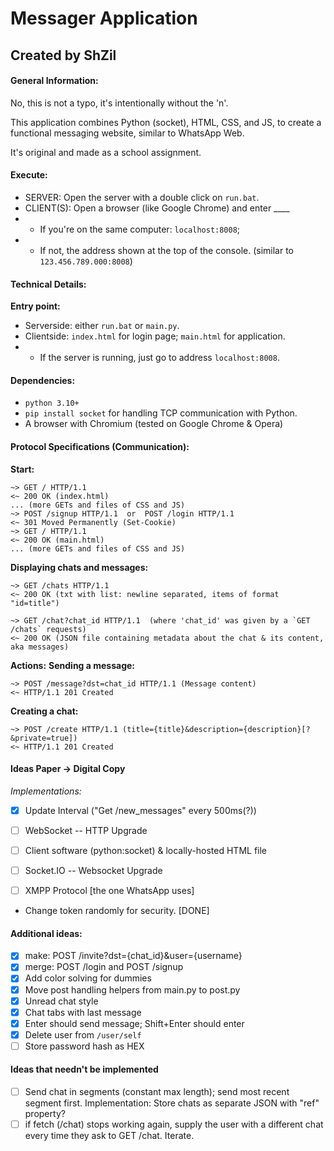 # Messager Application
## Created by ShZil

#### General Information:
  No, this is not a typo, it's intentionally without the 'n'.

  This application combines Python (socket), HTML, CSS, and JS,
  to create a functional messaging website, similar to WhatsApp Web.

  It's original and made as a school assignment.


#### Execute:
- SERVER: Open the server with a double click on `run.bat`.
- CLIENT(S): Open a browser (like Google Chrome) and enter ____
- - If you're on the same computer: `localhost:8008`;
- - If not, the address shown at the top of the console. (similar to `123.456.789.000:8008`)

#### Technical Details:
**Entry point:**

- Serverside: either `run.bat` or `main.py`.
- Clientside: `index.html` for login page; `main.html` for application.
- - If the server is running, just go to address `localhost:8008`.

#### Dependencies:
- `python 3.10+`
- `pip install socket` for handling TCP communication with Python.
- A browser with Chromium (tested on Google Chrome & Opera)

#### Protocol Specifications (Communication):
**Start:**
```
~> GET / HTTP/1.1
<~ 200 OK (index.html)
... (more GETs and files of CSS and JS)
~> POST /signup HTTP/1.1  or  POST /login HTTP/1.1
<~ 301 Moved Permanently (Set-Cookie)
~> GET / HTTP/1.1
<~ 200 OK (main.html)
... (more GETs and files of CSS and JS)
```

**Displaying chats and messages:**
```
~> GET /chats HTTP/1.1
<~ 200 OK (txt with list: newline separated, items of format "id=title")
```

```
~> GET /chat?chat_id HTTP/1.1  (where 'chat_id' was given by a `GET /chats` requests)
<~ 200 OK (JSON file containing metadata about the chat & its content, aka messages)
```

**Actions:**
**Sending a message:**
```
~> POST /message?dst=chat_id HTTP/1.1 (Message content)
<~ HTTP/1.1 201 Created
```

**Creating a chat:**
```
~> POST /create HTTP/1.1 (title={title}&description={description}[?&private=true])
<~ HTTP/1.1 201 Created
```


#### Ideas Paper -> Digital Copy

_Implementations:_
- [X] Update Interval ("Get /new_messages" every 500ms(?))
- [ ] WebSocket -- HTTP Upgrade
- [ ] Client software (python:socket) & locally-hosted HTML file
- [ ] Socket.IO -- Websocket Upgrade
- [ ] XMPP Protocol [the one WhatsApp uses]


* Change token randomly for security. [DONE]

#### Additional ideas:
- [X] make: POST /invite?dst={chat_id}&user={username}
- [X] merge: POST /login and POST /signup
- [X] Add color solving for dummies
- [X] Move post handling helpers from main.py to post.py
- [X] Unread chat style
- [X] Chat tabs with last message
- [X] Enter should send message; Shift+Enter should enter
- [X] Delete user from `/user/self`
- [ ] Store password hash as HEX

#### Ideas that needn't be implemented
- [ ] Send chat in segments (constant max length); send most recent segment first. Implementation: Store chats as separate JSON with "ref" property?
- [ ] if fetch (/chat) stops working again, supply the user with a different chat every time they ask to GET /chat. Iterate.
